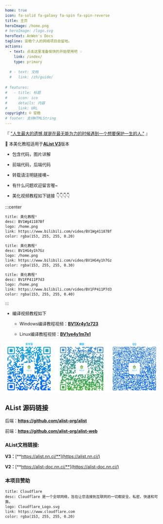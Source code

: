 ```yaml
---
home: true
icon: fa-solid fa-galaxy fa-spin fa-spin-reverse
title: 主页
heroImage: /home.png
# heroImage: /logo.svg
heroText: AnWen's Docs
tagline: 安稳个人的网络项目自留地。
actions:
  - text: 点击这里准备愉快的开始使用吧 💡
    link: /index/
    type: primary

  # - text: 文档
  #   link: /zh/guide/

# features:
#   - title: 标题
#     icon: ico
#     details: 内容
#     link: URL
copyright: © 安稳
# footer: 支持HTMLString
---
```


<span>『 <a id="hitokoto"> <a href="#" id="hitokoto_text">"人生最大的遗憾,就是在最无能为力的时候遇到一个想要保护一生的人."</a> </a>』</span>

:wave:  本美化教程适用于[**AList V3**](https://github.com/alist-org/alist)版本

- 包含代码，图片详解

- 前端代码，后端代码

- 转载请注明链接噢~

- 有什么问题欢迎留言喔~ 

- 美化视频教程如下链接 :point_down::point_down::point_down::point_down:
  <!-- 1. [美化教程¹](https://www.bilibili.com/video/BV1Wg41187Bf) -->
  <!-- 2. [美化教程²](https://www.bilibili.com/video/BV1HG4y1h7Gz) -->
  <!-- 3. [美化教程³](https://www.bilibili.com/video/BV1FP411P7d3) -->

:::center
```card
title: 美化教程¹
desc: BV1Wg41187Bf
logo: /home.png
link: https://www.bilibili.com/video/BV1Wg41187Bf
color: rgba(153, 255, 255, 0.20)
```

```card
title: 美化教程²
desc: BV1HG4y1h7Gz
logo: /home.png
link: https://www.bilibili.com/video/BV1HG4y1h7Gz
color: rgba(153, 255, 255, 0.30)
```

```card
title: 美化教程³
desc: BV1FP411P7d3
logo: /home.png
link: https://www.bilibili.com/video/BV1FP411P7d3
color: rgba(153, 255, 255, 0.40)
```
:::

- 编译视频教程如下
  - Windows编译教程视频：**[BV1Xr4y1z723](https://www.bilibili.com/video/BV1Xr4y1z723)**

  - Linux编译教程视频：**[BV1ye4y1m7e1](https://www.bilibili.com/video/BV1ye4y1m7e1)**

![欢迎大家投喂:kissing_heart: :kissing_heart: :kissing_heart:](/touwei.png)

## **AList 源码链接**

后端：**https://github.com/alist-org/alist**

前端：**https://github.com/alist-org/alist-web**



### **AList文档链接:**

**V3：**[**https://alist.nn.ci/**](https://alist.nn.ci/)

**V2：**[**https://alist-doc.nn.ci/**](https://alist-doc.nn.ci/)



### **本项目赞助**


```card
title: Cloudflare
desc: Cloudflare 是一个全球网络，旨在让您连接到互联网的一切都安全、私密、快速和可靠。
logo: Cloudflare_Logo.svg
link: https://www.cloudflare.com
color: rgba(153, 255, 255, 0.20)
```